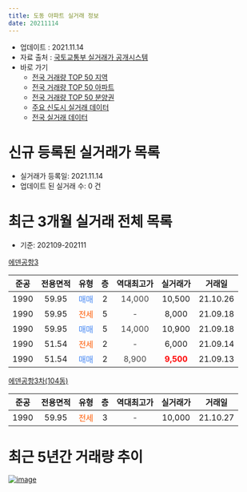 ```yaml
---
title: 도동 아파트 실거래 정보
date: 20211114
---
```


* 업데이트 : 2021.11.14
* 자료 출처 : [국토교통부 실거래가 공개시스템](http://rt.molit.go.kr)
* 바로 가기
    * [전국 거래량 TOP 50 지역](https://apt-info.github.io/apt-trade-info/tr)
    * [전국 거래량 TOP 50 아파트](https://apt-info.github.io/apt-trade-info/ta)
    * [전국 거래량 TOP 50 분양권](https://apt-info.github.io/apt-trade-info/tb)
    * [주요 신도시 실거래 데이터](https://apt-info.github.io/apt-trade-info/newtown)
    * [전국 실거래 데이터](https://apt-info.github.io/apt-trade-info/all)



<script async src="https://pagead2.googlesyndication.com/pagead/js/adsbygoogle.js"></script>
<!-- 기본광고 -->
<ins class="adsbygoogle"
     style="display:block"
     data-ad-client="ca-pub-1142216861245946"
     data-ad-slot="4805727019"
     data-ad-format="auto"
     data-full-width-responsive="true"></ins>
<script>
     (adsbygoogle = window.adsbygoogle || []).push({});
</script>


# 신규 등록된 실거래가 목록

* 실거래가 등록일: 2021.11.14
* 업데이트 된 실거래 수: 0 건




<script async src="https://pagead2.googlesyndication.com/pagead/js/adsbygoogle.js"></script>
<!-- 기본광고 -->
<ins class="adsbygoogle"
     style="display:block"
     data-ad-client="ca-pub-1142216861245946"
     data-ad-slot="4805727019"
     data-ad-format="auto"
     data-full-width-responsive="true"></ins>
<script>
     (adsbygoogle = window.adsbygoogle || []).push({});
</script>


# 최근 3개월 실거래 전체 목록
* 기준: 202109-202111


[에덴공항3](https://search.naver.com/search.naver?query=%EC%97%90%EB%8D%B4%EA%B3%B5%ED%95%AD3)

|준공|전용면적|유형|층|역대최고가|실거래가|거래일|
|:---:|:---:|:---:|:---:|:---:|:---:|:---:|
|1990|59.95|<span style="color:#4285F3">매매</span>|2|<span style="color:#444444">14,000</span>|10,500|21.10.26|
|1990|59.95|<span style="color:#FF5A00">전세</span>|5|<span style="color:#444444">-</span>|8,000|21.09.18|
|1990|59.95|<span style="color:#4285F3">매매</span>|5|<span style="color:#444444">14,000</span>|10,900|21.09.18|
|1990|51.54|<span style="color:#FF5A00">전세</span>|2|<span style="color:#444444">-</span>|6,000|21.09.14|
|1990|51.54|<span style="color:#4285F3">매매</span>|2|<span style="color:#444444">8,900</span>|<b><span style="color:#FF0000">9,500</span></b>|21.09.13|

[에덴공항3차(104동)](https://search.naver.com/search.naver?query=%EC%97%90%EB%8D%B4%EA%B3%B5%ED%95%AD3%EC%B0%A8%28104%EB%8F%99%29)

|준공|전용면적|유형|층|역대최고가|실거래가|거래일|
|:---:|:---:|:---:|:---:|:---:|:---:|:---:|
|1990|59.95|<span style="color:#FF5A00">전세</span>|3|<span style="color:#444444">-</span>|10,000|21.10.27|



<script async src="https://pagead2.googlesyndication.com/pagead/js/adsbygoogle.js"></script>
<!-- 기본광고 -->
<ins class="adsbygoogle"
     style="display:block"
     data-ad-client="ca-pub-1142216861245946"
     data-ad-slot="4805727019"
     data-ad-format="auto"
     data-full-width-responsive="true"></ins>
<script>
     (adsbygoogle = window.adsbygoogle || []).push({});
</script>


# 최근 5년간 거래량 추이


<div style="width:100%;">
    <canvas id="deal_progress" height="200"></canvas>
</div>

<script>
new Chart(document.getElementById("deal_progress"), {
    type: 'line',
    data: {
        labels: ['16.01','16.03','16.04','16.06','16.07','16.08','16.09','16.10','17.01','17.02','17.03','17.04','17.05','17.06','17.07','17.09','17.10','17.11','17.12','18.01','18.02','18.03','18.04','18.06','18.07','18.08','18.09','18.10','18.11','19.02','19.03','19.04','19.05','19.06','19.08','19.09','19.10','20.02','20.03','20.04','20.05','20.06','20.07','20.08','20.12','21.01','21.02','21.03','21.04','21.05','21.06','21.09','21.10'],
        datasets: [{
            label: '매매/분양권',
            data: [1,1,1,1,2,1,1,0,1,1,2,1,1,1,2,1,3,1,1,1,4,2,3,1,3,2,1,1,3,1,2,1,1,2,3,3,1,1,1,2,2,1,2,3,1,2,1,3,1,2,3,2,1],
            borderColor: "rgba(66, 133, 243, 1)",
            backgroundColor: "rgba(66, 133, 243, 0.05)",
            borderWidth: 1,
            pointRadius: 0,
            fill: false,
            lineTension: 0
        },{
            label: '전/월세',
            data: [1,0,0,1,0,0,0,1,0,1,0,1,1,0,2,1,1,0,0,1,1,0,0,0,0,1,0,0,1,1,0,0,0,1,1,0,0,0,0,0,0,0,0,0,1,0,0,1,0,0,2,2,1],
            borderColor: "rgba(255, 90, 0, 1)",
            backgroundColor: "rgba(255, 90, 0, 0.05)",
            borderWidth: 1,
            pointRadius: 0,
            fill: false,
            lineTension: 0
        },{
            label: '합계',
            data: [2,1,1,2,2,1,1,1,1,2,2,2,2,1,4,2,4,1,1,2,5,2,3,1,3,3,1,1,4,2,2,1,1,3,4,3,1,1,1,2,2,1,2,3,2,2,1,4,1,2,5,4,2],
            borderColor: "rgba(0, 0, 0, 1)",
            backgroundColor: "rgba(0, 0, 0, 0.03)",
            borderWidth: 0.1,
            pointRadius: 0,
            fill: true,
            lineTension: 0
        }
        ]
    },
    options: {
        responsive: true,
        title: {
            display: false
        },
        tooltips: {
            mode: 'index',
            intersect: false
        },
        hover: {
            mode: 'nearest',
            intersect: true
        },
        scales: {
            xAxes: [{
                display: true,
                scaleLabel: {
                    display: true,
                    labelString: '년/월'
                }
            }],
            yAxes: [{
                display: true,
                ticks: {
                    suggestedMin: 0,
                },
                scaleLabel: {
                    display: true,
                    labelString: '실거래 수'
                }
            }]
        }
    }
});

</script>


[![image](https://apt-info.github.io/images/2020-01-03-apt-trade-info/1024x500.png)](https://play.google.com/store/apps/details?id=com.aptinfo.apttradeinfo)

